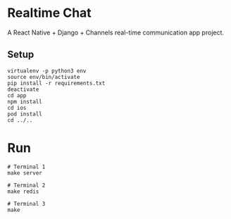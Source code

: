 # Realtime Chat

A React Native + Django + Channels real-time communication app project.

## Setup

```
virtualenv -p python3 env
source env/bin/activate
pip install -r requirements.txt
deactivate
cd app
npm install
cd ios
pod install
cd ../..
```

# Run

```
# Terminal 1
make server

# Terminal 2
make redis

# Terminal 3
make
```
